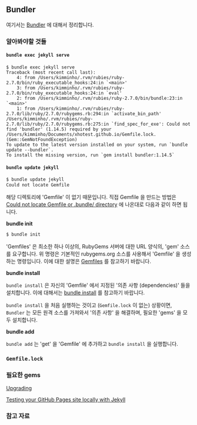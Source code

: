 ## Bundler

여기서는 [Bundler](https://bundler.io) 에 대해서 정리합니다.

### 알아봐야할 것들

#### `bundle exec jekyll serve`

```
$ bundle exec jekyll serve
Traceback (most recent call last):
	4: from /Users/kimminho/.rvm/rubies/ruby-2.7.0/bin/ruby_executable_hooks:24:in `<main>'
	3: from /Users/kimminho/.rvm/rubies/ruby-2.7.0/bin/ruby_executable_hooks:24:in `eval'
	2: from /Users/kimminho/.rvm/rubies/ruby-2.7.0/bin/bundle:23:in `<main>'
	1: from /Users/kimminho/.rvm/rubies/ruby-2.7.0/lib/ruby/2.7.0/rubygems.rb:294:in `activate_bin_path'
/Users/kimminho/.rvm/rubies/ruby-2.7.0/lib/ruby/2.7.0/rubygems.rb:275:in `find_spec_for_exe': Could not find 'bundler' (1.14.5) required by your /Users/kimminho/Documents/xhotest.github.io/Gemfile.lock. (Gem::GemNotFoundException)
To update to the latest version installed on your system, run `bundle update --bundler`.
To install the missing version, run `gem install bundler:1.14.5`
```

#### `bundle update jekyll`

```sh
$ bundle update jekyll
Could not locate Gemfile
```

해당 디렉토리에 'Gemfile' 이 없기 때문입니다. 직접 Gemfile 을 만드는 방법은 [Could not locate Gemfile or .bundle/ directory](https://forestry.io/docs/troubleshooting/could-not-locate-gemfile-or-bundle-directory/) 에 나온대로 다음과 같이 하면 됩니다.

**bundle init**

```sh
$ bundle init
```

'Gemfiles' 은 최소한 하나 이상의, RubyGems 서버에 대한 URL 양식의, 'gem' 소스를 요구합니다. 위 명령은 기본적인 rubygems.org 소스를 사용해서 'Gemfile' 을 생성하는 명령입니다. 이에 대한 설명은 [Gemfiles](https://bundler.io/gemfile.html#gemfiles) 를 참고하기 바랍니다.

**bundle install**

`bundle install` 은 자신의 'Gemfile' 에서 지정된 '의존 사항 (dependencies)' 들을 설치합니다. 이에 대해서는 [bundle install](https://bundler.io/v2.0/man/bundle-install.1.html#NAME) 를 참고하기 바랍니다.

`bundle install` 을 처음 실행하는 것이고 (`Gemfile.lock` 이 없는) 상황이면, `Bundler` 는 모든 원격 소스를 가져와서 '의존 사항' 을 해결하며, 필요한 'gems' 을 모두 설치합니다.

**bundle add**

`bundle add` 는 'get' 을 'Gemfile' 에 추가하고 `bundle install` 을 실행합니다. 

### `Gemfile.lock`

### 필요한 gems

[Upgrading](https://jekyllrb.com/docs/upgrading/)

[Testing your GitHub Pages site locally with Jekyll](https://help.github.com/en/github/working-with-github-pages/testing-your-github-pages-site-locally-with-jekyll#keeping-your-site-up-to-date-with-the-github-pages-gem)

### 참고 자료
